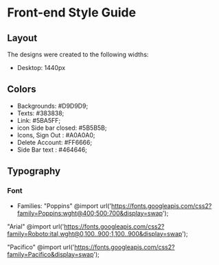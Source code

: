 # Front-end Style Guide

## Layout

The designs were created to the following widths:

- Desktop: 1440px


## Colors

- Backgrounds: #D9D9D9;
- Texts: #383838;
- Link: #5BA5FF;
- icon Side bar closed: #5B5B5B;
- Icons, Sign Out : #A0A0A0;
- Delete Account: #FF6666;
- Side Bar text : #464646;

## Typography


### Font

- Families: 
"Poppins"
@import url('https://fonts.googleapis.com/css2?family=Poppins:wght@400;500;700&display=swap');

"Arial"
@import url('https://fonts.googleapis.com/css2?family=Roboto:ital,wght@0,100..900;1,100..900&display=swap');

"Pacifico"
@import url('https://fonts.googleapis.com/css2?family=Pacifico&display=swap');
